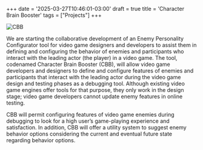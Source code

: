 +++
date = '2025-03-27T10:46:01-03:00'
draft = true
title = 'Character Brain Booster'
tags =  ["Projects"]
+++


![CBB](/images/CBB_conceptual_2.png)


We are starting the collaborative development of an Enemy Personality Configurator tool for video game designers and developers to assist them in defining and configuring the behavior of enemies and participants who interact with the leading actor (the player) in a video game. The tool, codenamed Character Brain Booster (CBB), will allow video game developers and designers to define and configure features of enemies and participants that interact with the leading actor during the video game design and testing phases as a debugging tool. Although existing video game engines offer tools for that purpose, they only work in the design stage; video game developers cannot update enemy features in online testing. 




CBB will permit configuring features of video game enemies during debugging to look for a high user’s game-playing experience and satisfaction. In addition, CBB will offer a utility system to suggest enemy behavior options considering the current and eventual future state regarding behavior options.